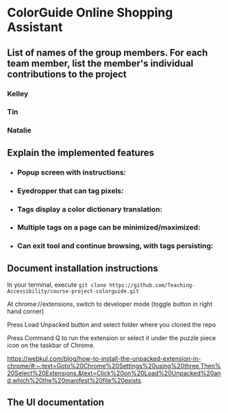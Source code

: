 # ColorGuide Online Shopping Assistant

## List of names of the group members. For each team member, list the member's individual contributions to the project

### Kelley 

### Tin

### Natalie 


## Explain the implemented features
- ### Popup screen with instructions:

- ### Eyedropper that can tag pixels:

- ### Tags display a color dictionary translation:

- ### Multiple tags on a page can be minimized/maximized:
- ### Can exit tool and continue browsing, with tags persisting:

## Document installation instructions

In your terminal, execute
`git clone https://github.com/Teaching-Accessibility/course-project-colorguide.git`

At chrome://extensions, switch to developer mode (toggle button in right hand corner)

Press Load Unpacked button and select folder where you cloned the repo

Press Command Q to run the extension or select it under the puzzle piece icon on the taskbar of Chrome.

https://webkul.com/blog/how-to-install-the-unpacked-extension-in-chrome/#:~:text=Goto%20Chrome%20Settings%20using%20three,Then%20Select%20Extensions.&text=Click%20on%20Load%20Unpacked%20and,which%20the%20manifest%20file%20exists. 

## The UI documentation 



 
